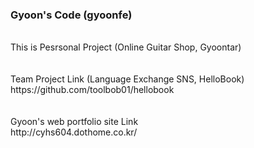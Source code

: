### Gyoon's Code (gyoonfe) 
<br>
This is Pesrsonal Project (Online Guitar Shop, Gyoontar)<br>
<br><br>
Team Project Link (Language Exchange SNS, HelloBook) <br>
https://github.com/toolbob01/hellobook<br>
<br><br>
Gyoon's web portfolio site Link<br>
http://cyhs604.dothome.co.kr/
